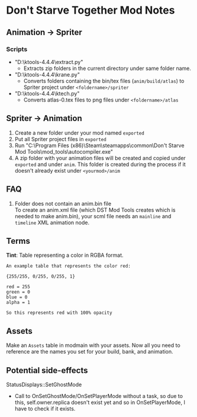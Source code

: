 # Don't Starve Together Mod Notes
## Animation -> Spriter
### Scripts
- "D:\ktools-4.4.4\extract.py"
    - Extracts zip folders in the current directory under same folder name.
- "D:\ktools-4.4.4\krane.py"
    - Converts folders containing the bin/tex files (`anim/build/atlas`) to Spriter project under `<foldername>/spriter`
- "D:\ktools-4.4.4\ktech.py"
    - Converts atlas-0.tex files to png files under `<foldername>/atlas`
## Spriter -> Animation
1. Create a new folder under your mod named `exported`
2. Put all Spriter project files in `exported`
3. Run "C:\Program Files (x86)\Steam\steamapps\common\Don't Starve Mod Tools\mod_tools\autocompiler.exe"
4. A zip folder with your animation files will be created and copied under `exported` and under `anim`. This folder is created during the process if it doesn't already exist under `<yourmod>/anim`
## FAQ
1. Folder does not contain an anim.bin file\
To create an anim.xml file (which DST Mod Tools creates which is needed to make anim.bin), your scml file needs an `mainline` and `timeline` XML animation node.
## Terms
**Tint**: Table representing a color in RGBA format.
```
An example table that represents the color red:

{255/255, 0/255, 0/255, 1}

red = 255
green = 0
blue = 0
alpha = 1

So this represents red with 100% opacity
```
## Assets
Make an `Assets` table in modmain with your assets. Now all you need to reference are the names you set for your build, bank, and animation.
## Potential side-effects
StatusDisplays::SetGhostMode
- Call to OnSetGhostMode/OnSetPlayerMode without a task, so due to this, self.owner.replica doesn't exist yet and so in OnSetPlayerMode, I have to check if it exists.